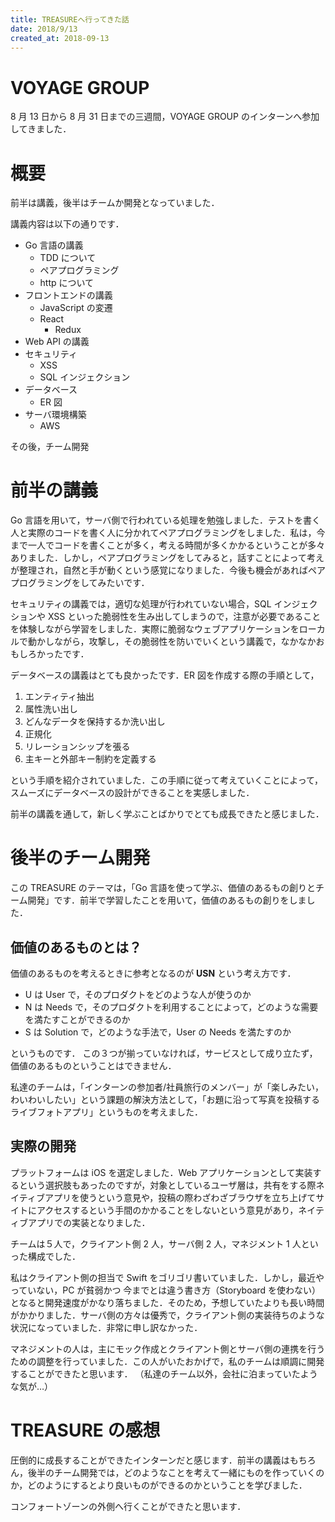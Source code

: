 ```yaml
---
title: TREASUREへ行ってきた話
date: 2018/9/13
created_at: 2018-09-13
---
```


# VOYAGE GROUP

8 月 13 日から 8 月 31 日までの三週間，VOYAGE GROUP のインターンへ参加してきました．

# 概要

前半は講義，後半はチームか開発となっていました．

講義内容は以下の通りです．

- Go 言語の講義
  - TDD について
  - ペアプログラミング
  - http について
- フロントエンドの講義
  - JavaScript の変遷
  - React
    - Redux
- Web API の講義
- セキュリティ
  - XSS
  - SQL インジェクション
- データベース
  - ER 図
- サーバ環境構築
  - AWS

その後，チーム開発

# 前半の講義

Go 言語を用いて，サーバ側で行われている処理を勉強しました．テストを書く人と実際のコードを書く人に分かれてペアプログラミングをしました．私は，今まで一人でコードを書くことが多く，考える時間が多くかかるということが多々ありました．しかし，ペアプログラミングをしてみると，話すことによって考えが整理され，自然と手が動くという感覚になりました．今後も機会があればペアプログラミングをしてみたいです．

セキュリティの講義では，適切な処理が行われていない場合，SQL インジェクションや XSS といった脆弱性を生み出してしまうので，注意が必要であることを体験しながら学習をしました．実際に脆弱なウェブアプリケーションをローカルで動かしながら，攻撃し，その脆弱性を防いでいくという講義で，なかなかおもしろかったです．

データベースの講義はとても良かったです．ER 図を作成する際の手順として，

1. エンティティ抽出
2. 属性洗い出し
3. どんなデータを保持するか洗い出し
4. 正規化
5. リレーションシップを張る
6. 主キーと外部キー制約を定義する

という手順を紹介されていました．この手順に従って考えていくことによって，スムーズにデータベースの設計ができることを実感しました．

前半の講義を通して，新しく学ぶことばかりでとても成長できたと感じました．

# 後半のチーム開発

この TREASURE のテーマは，「Go 言語を使って学ぶ、価値のあるもの創りとチーム開発」です．前半で学習したことを用いて，価値のあるもの創りをしました．

## 価値のあるものとは？

価値のあるものを考えるときに参考となるのが **USN** という考え方です．

- U は User で，そのプロダクトをどのような人が使うのか
- N は Needs で，そのプロダクトを利用することによって，どのような需要を満たすことができるのか
- S は Solution で，どのような手法で，User の Needs を満たすのか

というものです．
この３つが揃っていなければ，サービスとして成り立たず，価値のあるものということはできません．

私達のチームは，「インターンの参加者/社員旅行のメンバー」が「楽しみたい，わいわいしたい」という課題の解決方法として，「お題に沿って写真を投稿するライブフォトアプリ」というものを考えました．

## 実際の開発

プラットフォームは iOS を選定しました．Web アプリケーションとして実装するという選択肢もあったのですが，対象としているユーザ層は，共有をする際ネイティブアプリを使うという意見や，投稿の際わざわざブラウザを立ち上げてサイトにアクセスするという手間のかかることをしないという意見があり，ネイティブアプリでの実装となりました．

チームは５人で，クライアント側 2 人，サーバ側 2 人，マネジメント 1 人といった構成でした．

私はクライアント側の担当で Swift をゴリゴリ書いていました．しかし，最近やっていない，PC が貧弱かつ 今までとは違う書き方（Storyboard を使わない）となると開発速度がかなり落ちました．そのため，予想していたよりも長い時間がかかりました．サーバ側の方々は優秀で，クライアント側の実装待ちのような状況になっていました．非常に申し訳なかった．

マネジメントの人は，主にモック作成とクライアント側とサーバ側の連携を行うための調整を行っていました．この人がいたおかげで，私のチームは順調に開発することができたと思います．
（私達のチーム以外，会社に泊まっていたような気が…）

# TREASURE の感想

圧倒的に成長することができたインターンだと感じます．前半の講義はもちろん，後半のチーム開発では，どのようなことを考えて一緒にものを作っていくのか，どのようにするとより良いものができるのかということを学びました．

コンフォートゾーンの外側へ行くことができたと思います．
